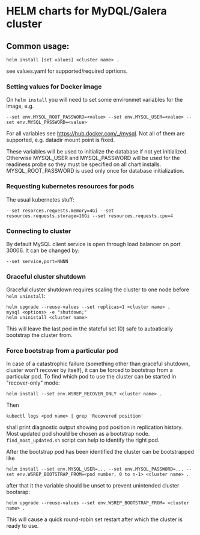 # HELM charts for MyDQL/Galera cluster

## Common usage:
```
helm install [set values] <cluster name> .
```
see values.yaml for supported/required oprtions.

### Setting values for Docker image
On `helm install` you will need to set some environmet variables for the image, e.g.
```
--set env.MYSQL_ROOT_PASSWORD=<value> --set env.MYSQL_USER=<value> --set env.MYSQL_PASSWORD=<value>
```
For all variables see https://hub.docker.com/_/mysql. Not all of them are supported, e.g. datadir mount point is fixed.

These variables will be used to initialize the database if not yet initialized. Otherwise MYSQL_USER and MYSQL_PASSWORD will be used for the readiness probe so they must be specified on all chart installs. MYSQL_ROOT_PASSWORD is used only once for database initialization.

### Requesting kubernetes resources for pods
The usual kubernetes stuff:
```
--set resorces.requests.memory=4Gi --set resources.requests.storage=16Gi --set resources.requests.cpu=4
```

### Connecting to cluster
By default MySQL client service is open through load balancer on port 30006. It can be changed by:
```
--set service,port=NNNN
```

### Graceful cluster shutdown
Graceful cluster shutdown requires scaling the cluster to one node before `helm uninstall`:
```
helm upgrade --reuse-values --set replicas=1 <cluster name> .
mysql <options> -e "shutdown;"
helm uninistall <cluster name>
```
This will leave the last pod in the stateful set (0) safe to autoatically bootstrap the cluster from.

### Force bootstrap from a particular pod
In case of a catastrophic failure (something other than graceful shutdown, cluster won't recover by itself), it can be forced to bootstrap from a particular pod. To find which pod to use the cluster can be started in "recover-only" mode:
```
helm install --set env.WSREP_RECOVER_ONLY <cluster name> .
```
Then
```
kubectl logs <pod name> | grep 'Recovered position'
```
shall print diagnostic output showing pod position in replication history. Most updated pod should be chosen as a bootstrap node.
`find_most_updated.sh` script can help to identify the right pod.

After the bootstrap pod has been identified the cluster can be bootstrapped like
```
helm install --set env.MYSQL_USER=... --set env.MYSQL_PASSWORD=... --set env.WSREP_BOOTSTRAP_FROM=<pod number, 0 to n-1> <cluster name> .
```
after that it the variable should be unset to prevent unintended cluster bootsrap:
```
helm upgrade --reuse-values --set env.WSREP_BOOTSTRAP_FROM= <cluster name> .
```
This will cause a quick round-robin set restart after which the cluster is ready to use.

